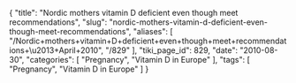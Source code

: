 {
    "title": "Nordic mothers vitamin D deficient even though meet recommendations",
    "slug": "nordic-mothers-vitamin-d-deficient-even-though-meet-recommendations",
    "aliases": [
        "/Nordic+mothers+vitamin+D+deficient+even+though+meet+recommendations+\u2013+April+2010",
        "/829"
    ],
    "tiki_page_id": 829,
    "date": "2010-08-30",
    "categories": [
        "Pregnancy",
        "Vitamin D in Europe"
    ],
    "tags": [
        "Pregnancy",
        "Vitamin D in Europe"
    ]
}